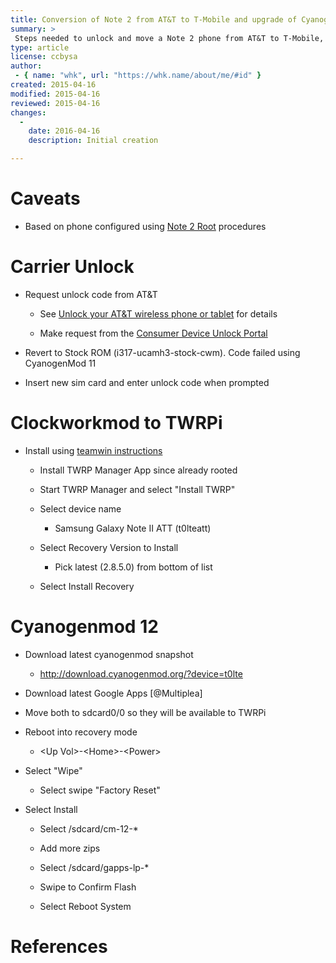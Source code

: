```yaml
---
title: Conversion of Note 2 from AT&T to T-Mobile and upgrade of Cyanogenmod
summary: >
 Steps needed to unlock and move a Note 2 phone from AT&T to T-Mobile, switch from Clockworkmod ROM Manager to TWRPi, and upgrade flash from CyanogenMod 11 to CyanogenMod 12
type: article
license: ccbysa
author:
 - { name: "whk", url: "https://whk.name/about/me/#id" }
created: 2015-04-16
modified: 2015-04-16
reviewed: 2015-04-16
changes:
  -
    date: 2016-04-16
    description: Initial creation 

---
```


Caveats
============================================================

* Based on phone configured using [Note 2 Root](../note2_root/) procedures

Carrier Unlock
============================================================
* Request unlock code from AT&T

    * See [Unlock your AT&T wireless phone or tablet](https://www.att.com/esupport/article.jsp?sid=KB414532&cv=820) for details

    * Make request from the [Consumer Device Unlock Portal](https://www.att.com/deviceunlock/)

* Revert to Stock ROM (i317-ucamh3-stock-cwm).  Code failed using CyanogenMod 11

* Insert new sim card and enter unlock code when prompted

Clockworkmod to TWRPi
============================================================
* Install using [teamwin instructions](http://teamw.in/devices/samsunggalaxynote2att.html)

    * Install TWRP Manager App since already rooted

    * Start TWRP Manager and select "Install TWRP"

    * Select device name

        * Samsung Galaxy Note II ATT (t0lteatt)

    * Select Recovery Version to Install

        * Pick latest (2.8.5.0) from bottom of list

    * Select Install Recovery

Cyanogenmod 12
============================================================

* Download latest cyanogenmod snapshot

    * <http://download.cyanogenmod.org/?device=t0lte>

* Download latest Google Apps [@Multiplea]

* Move both to sdcard0/0 so they will be available to TWRPi

* Reboot into recovery mode

   * &lt;Up Vol>-&lt;Home>-&lt;Power>

* Select "Wipe"

    * Select swipe "Factory Reset"

* Select Install

    * Select /sdcard/cm-12-*

    * Add more zips

    * Select /sdcard/gapps-lp-*

    * Swipe to Confirm Flash

    * Select Reboot System



References
============================================================
